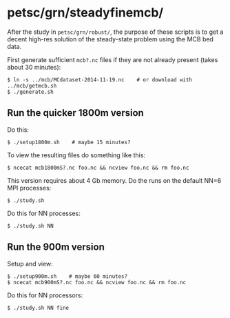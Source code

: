 petsc/grn/steadyfinemcb/
========================

After the study in `petsc/grn/robust/`, the purpose of these scripts is to get
a decent high-res solution of the steady-state problem using the MCB bed data.

First generate sufficient `mcb?.nc` files if they are not already present (takes
about 30 minutes):

    $ ln -s ../mcb/MCdataset-2014-11-19.nc    # or download with ../mcb/getmcb.sh
    $ ./generate.sh


Run the quicker 1800m version
-----------------------------

Do this:

    $ ./setup1800m.sh    # maybe 15 minutes?

To view the resulting files do something like this:

    $ ncecat mcb1800mS?.nc foo.nc && ncview foo.nc && rm foo.nc

This version requires about 4 Gb memory.  Do the runs on the default NN=6
MPI processes:

    $ ./study.sh

Do this for NN processes:

    $ ./study.sh NN


Run the 900m version
-----------------------------

Setup and view:

    $ ./setup900m.sh    # maybe 60 minutes?
    $ ncecat mcb900mS?.nc foo.nc && ncview foo.nc && rm foo.nc

Do this for NN processors:

    $ ./study.sh NN fine

